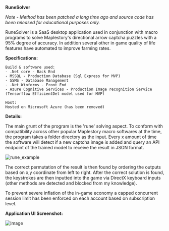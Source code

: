 <strong>RuneSolver</strong>

_Note - Method has been patched a long time ago and source code has been released for educational purposes only._

RuneSolver is a SaaS desktop application used in conjunction with macro programs to solve Maplestory's directional arrow captcha puzzles with a 95% degree of accuracy. In addition several other in game quality of life features have automated to improve farming rates.

<strong>Specifications:</strong>
    
    Build & software used:
    - .Net core - Back End
    - MSSQL - Production Database (Sql Express for MVP)
    - SSMS - Database Management
    - .Net Winforms - Front End
    - Azure Cognitive Services - Production Image recognition Service (Tensorflow EfficientDet model used for MVP)
    
    Host:
    Hosted on Microsoft Azure (has been removed)
          
 <strong>Details:</strong>
  
The main grunt of the program is the 'rune' solving aspect. To conform with compatibility across other popular Maplestory macro softwares at the time, the program takes a folder directory as the input. Every x amount of time the software will detect if a new captcha image is added and query an API endpoint of the trained model to receive the result in JSON format. 

![rune_example](https://user-images.githubusercontent.com/21240686/121875579-f87b3f00-cd4b-11eb-8212-6f4fc73ee6f9.png)

The correct permutation of the result is then found by ordering the outputs based on x,y coordinate from left to right. After the correct solution is found, the keystrokes are then inputted into the game via DirectX keyboard inputs (other methods are detected and blocked from my knowledge).

To prevent severe inflation of the in-game economy a capped concurrent session limit has been enforced on each account based on subscription level.

<strong>Application UI Screenshot:</strong>

![image](https://user-images.githubusercontent.com/21240686/121875985-658ed480-cd4c-11eb-95ce-0d8fc58a4ce6.png)
